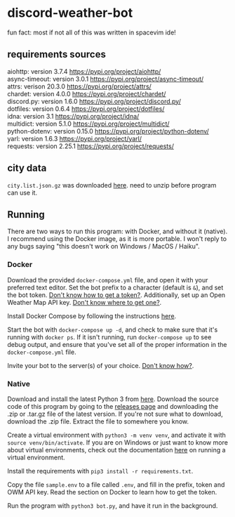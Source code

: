 # discord-weather-bot
fun fact: most if not all of this was written in spacevim ide!

## requirements sources
aiohttp: version 3.7.4 https://pypi.org/project/aiohttp/<br>
async-timeout: version 3.0.1 https://pypi.org/project/async-timeout/<br>
attrs: verison 20.3.0 https://pypi.org/project/attrs/<br>
chardet: version 4.0.0 https://pypi.org/project/chardet/<br>
discord.py: version 1.6.0 https://pypi.org/project/discord.py/<br>
dotfiles: version 0.6.4 https://pypi.org/project/dotfiles/<br>
idna: version 3.1 https://pypi.org/project/idna/<br>
multidict: version 5.1.0 https://pypi.org/project/multidict/<br>
python-dotenv: version 0.15.0 https://pypi.org/project/python-dotenv/<br>
yarl: version 1.6.3 https://pypi.org/project/yarl/<br>
requests: version 2.25.1 https://pypi.org/project/requests/<br>

## city data
`city.list.json.gz` was downloaded [here](http://bulk.openweathermap.org/sample/).  need to unzip before program can use it.

## Running

There are two ways to run this program: with Docker, and without it (native). I recommend using the Docker image, as it is more portable. I won't reply to any bugs saying "this doesn't work on Windows / MacOS / Haiku".

### Docker

Download the provided `docker-compose.yml` file, and open it with your preferred text editor. Set the bot prefix to a character (default is `&`), and set the bot token. [Don't know how to get a token?](https://www.writebots.com/discord-bot-token/). Additionally, set up an Open Weather Map API key. [Don't know where to get one?](https://openweathermap.org/appid).

Install Docker Compose by following the instructions [here](https://docs.docker.com/compose/install/).

Start the bot with `docker-compose up -d`, and check to make sure that it's running with `docker ps`. If it isn't running, run `docker-compose up` to see debug output, and ensure that you've set all of the proper information in the `docker-compose.yml` file.

Invite your bot to the server(s) of your choice. [Don't know how?](https://discordjs.guide/preparations/adding-your-bot-to-servers.html).

### Native

Download and install the latest Python 3 from [here](https://www.python.org/downloads/). Download the source code of this program by going to the [releases page](https://github.com/thetaspirit/discord-weather-bot/releases) and downloading the .zip or .tar.gz file of the latest version. If you're not sure what to download, download the .zip file. Extract the file to somewhere you know.

Create a virtual environment with `python3 -m venv venv`, and activate it with `source venv/bin/activate`. If you are on Windows or just want to know more about virtual environments, check out the documentation [here](https://docs.python.org/3/tutorial/venv.html) on running a virtual environment.

Install the requirements with `pip3 install -r requirements.txt`.

Copy the file `sample.env` to a file called `.env`, and fill in the prefix, token and OWM API key. Read the section on Docker to learn how to get the token.

Run the program with `python3 bot.py`, and have it run in the background.

